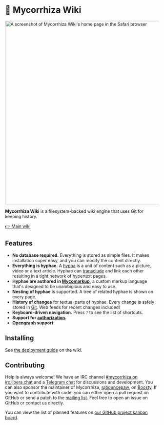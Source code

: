 # 🍄 Mycorrhiza Wiki
<img src="https://mycorrhiza.wiki/binary/release/1.3/screenshot" alt="A screenshot of Mycorrhiza Wiki's home page in the Safari browser" width="600">

**Mycorrhiza Wiki** is a filesystem-backed wiki engine that uses Git for
keeping history.

[👉 Main wiki](https://mycorrhiza.wiki)

## Features

* **No database required.** Everything is stored as simple files. It makes installation super easy, and you can modify the content directly.
* **Everything is hyphae.** A [hypha][feature-hypha] is a unit of content such as a picture, video or a text article. Hyphae can [transclude][feature-transclusion] and link each other resulting in a tight network of hypertext pages.
* **Hyphae are authored in [Mycomarkup][mycomarkup],** a custom markup language that's designed to be unambigious and easy to use.
* **Nesting of hyphae** is supported. A tree of related hyphae is shown on every page.
* **History of changes** for textual parts of hyphae. Every change is safely stored in [Git][integration-git]. Web feeds for recent changes included!
* **Keyboard-driven navigation.** Press `?` to see the list of shortcuts.
* **Support for [authorization][feature-authorization].**
* **[Opengraph][standard-og] support.**

[feature-hypha]: https://mycorrhiza.wiki/hypha/feature/hypha
[feature-transclusion]: https://mycorrhiza.wiki/hypha/feature/transclusion
[feature-authorization]: https://mycorrhiza.wiki/hypha/feature/authorization
[mycomarkup]: https://mycorrhiza.wiki/hypha/mycomarkup
[integration-git]: https://mycorrhiza.wiki/hypha/integration/git
[standard-og]: https://mycorrhiza.wiki/hypha/standard/opengraph

## Installing

See [the deployment guide][deployment] on the wiki.

[deployment]: https://mycorrhiza.wiki/hypha/guide/deployment

## Contributing

Help is always welcome! We have an IRC channel [#mycorrhiza on
irc.libera.chat][irc] and a [Telegram chat][tg] for discussions and
development. You can also sponsor the maintainer of Mycorrhiza,
[@bouncepaw][bp], on [Boosty][bp-donate]. If you want to contribute with code,
you can either open a pull request on GitHub or send a patch to the [mailing
list][mlist]. Feel free to open an issue on GitHub or contact us directly.

[irc]: irc://irc.libera.chat/#mycorrhiza
[tg]: https://t.me/mycorrhizadev
[bp]: https://github.com/bouncepaw
[bp-donate]: https://boosty.to/bouncepaw
[mlist]: https://lists.sr.ht/~handlerug/mycorrhiza-devel

You can view the list of planned features on [our GitHub project kanban
board](https://github.com/bouncepaw/mycorrhiza/projects/1).
